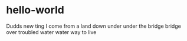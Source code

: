 # hello-world
Dudds new ting
I come from a land down under
under the bridge
bridge over troubled water
water way to live
